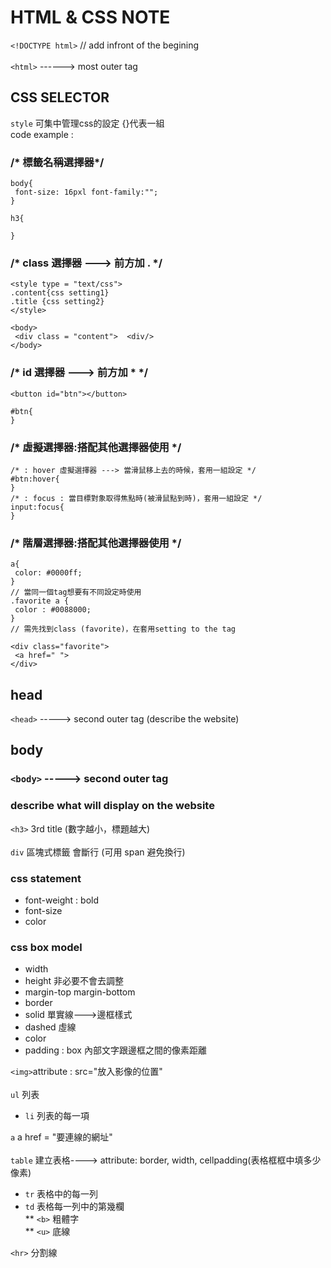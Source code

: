 # HTML & CSS NOTE

`<!DOCTYPE html>`   // add infront of the begining <br><br>
`<html>` ------> most outer tag <br>
## CSS SELECTOR
`style` 可集中管理css的設定 {}代表一組 <br>
code example :<br>

### /* 標籤名稱選擇器*/
```
body{
 font-size: 16pxl font-family:"";
}

h3{

}
```

### /* class 選擇器 ---> 前方加 . */
```
<style type = "text/css">
.content{css setting1}
.title {css setting2}
</style>

<body>
 <div class = "content">  <div/>
</body>
```
### /* id 選擇器 ---> 前方加 * */
```
<button id="btn"></button>

#btn{
}
```

### /* 虛擬選擇器:搭配其他選擇器使用 */
```
/* : hover 虛擬選擇器 ---> 當滑鼠移上去的時候，套用一組設定 */
#btn:hover{
}
/* : focus : 當目標對象取得焦點時(被滑鼠點到時)，套用一組設定 */
input:focus{
}
```
### /* 階層選擇器:搭配其他選擇器使用 */
```
a{
 color: #0000ff;
}
// 當同一個tag想要有不同設定時使用
.favorite a {
 color : #0088000;
}
// 需先找到class (favorite)，在套用setting to the tag

<div class="favorite">
 <a href=" ">
</div>

```
## head
`<head>` -----> second outer tag  (describe the website) <br>

## body
### `<body>` -----> second outer tag  
### describe what will display on the website <br>
`<h3>` 3rd title (數字越小，標題越大) <br><br>
`div` 區塊式標籤 會斷行 (可用 span 避免換行) <br>
### css statement
* font-weight : bold <br>
* font-size <br>
* color <br>
### css box model
* width
* height 非必要不會去調整
* margin-top margin-bottom 
* border
* solid  單實線--->邊框樣式
* dashed 虛線
* color
* padding : box 內部文字跟邊框之間的像素距離

`<img>`attribute : src="放入影像的位置" <br><br>
`ul` 列表 <br>
  * `li` 列表的每一項 <br>

`a` a href = "要連線的網址" <br><br>
`table` 建立表格---->  attribute: border, width, cellpadding(表格框框中填多少像素) <br> 
* `tr` 表格中的每一列 <br>
* `td` 表格每一列中的第幾欄 <br>
** `<b>` 粗體字 <br>
** `<u>` 底線 <br>

`<hr>` 分割線 <br>

 
 


 
  

